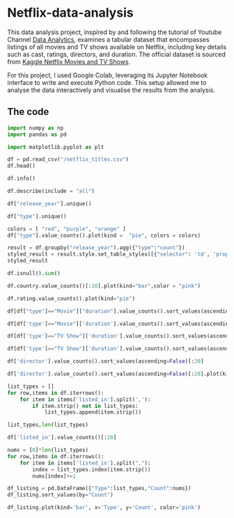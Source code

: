 # Netflix-data-analysis

This data analysis project, inspired by and following the tutorial of Youtube Channel [Data Analytics](https://www.youtube.com/@data_analytics69), examines a tabular dataset that encompasses listings of all movies and TV shows available on Netflix, including key details such as cast, ratings, directors, and duration. The official dataset is sourced from [Kaggle Netflix Movies and TV Shows](https://www.kaggle.com/datasets/shivamb/netflix-shows). 

For this project, I used Google Colab, leveraging its Jupyter Notebook interface to write and execute Python code. This setup allowed me to analyse the data interactively and visualise the results from the analysis.


## The code

```python
import numpy as np
import pandas as pd

import matplotlib.pyplot as plt

df = pd.read_csv("/netflix_titles.csv")
df.head()

df.info()

df.describe(include = "all")

df["release_year"].unique()

df["type"].unique()

colors = [ "red", "purple", "orange" ]
df["type"].value_counts().plot(kind =  "pie", colors = colors)

result = df.groupby("release_year").agg({"type":"count"})
styled_result = result.style.set_table_styles([{"selector": 'td', 'props':[('border', 'ipx solid black')]}])
styled_result

df.isnull().sum()

df.country.value_counts()[:10].plot(kind="bar",color = "pink")

df.rating.value_counts().plot(kind="pie")

df[df["type"]=="Movie"]["duration"].value_counts().sort_values(ascending=False)[:20]

df[df['type']=="Movie"]['duration'].value_counts().sort_values(ascending=False)[:20].plot(kind="area", color='pink')

df[df['type']=="TV Show"]['duration'].value_counts().sort_values(ascending=False)[:20]

df[df['type']=="TV Show"]['duration'].value_counts().sort_values(ascending=False)[:20].plot(kind="bar", color='pink')

df['director'].value_counts().sort_values(ascending=False)[:20]

df['director'].value_counts().sort_values(ascending=False)[:20].plot(kind='bar', color='pink')

list_types = []
for row,items in df.iterrows():
    for item in items['listed_in'].split(','):
        if item.strip() not in list_types:
            list_types.append(item.strip())

list_types,len(list_types)

df['listed_in'].value_counts()[:20]

nums = [0]*len(list_types)
for row,items in df.iterrows():
    for item in items['listed_in'].split(","):
        index = list_types.index(item.strip())
        nums[index]+=1

df_listing = pd.DataFrame({"Type":list_types,"Count":nums})
df_listing.sort_values(by="Count")

df_listing.plot(kind='bar', x='Type', y='Count', color='pink')
